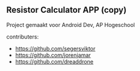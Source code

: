 ## Resistor Calculator APP (copy)

Project gemaakt voor Android Dev, AP Hogeschool

contributers:
 - https://github.com/segersviktor
 - https://github.com/jorenjamar
 - https://github.com/dreaddrone
 
